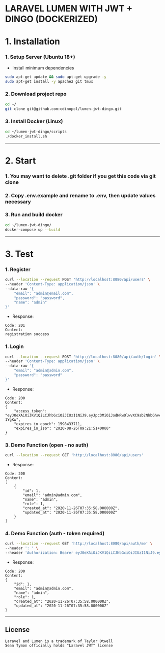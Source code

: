 LARAVEL LUMEN WITH JWT + DINGO (DOCKERIZED)
============================================

# 1. Installation

### 1. Setup Server (Ubuntu 18+)
- Install minimum dependencies
```sh
sudo apt-get update && sudo apt-get upgrade -y
sudo apt-get install -y apache2 git tmux
```

### 2. Download project repo
```sh
cd ~/
git clone git@github.com:cdinopol/lumen-jwt-dingo.git
```

### 3. Install Docker (Linux)
```sh
cd ~/lumen-jwt-dingo/scripts
./docker_install.sh
```

---

# 2. Start

### 1. You may want to delete .git folder if you get this code via git clone
### 2. Copy .env.example and rename to .env, then update values necessary
### 3. Run and build docker
```sh
cd ~/lumen-jwt-dingo/
docker-compose up --build
```

---

# 3. Test

### 1. Register
```sh
curl --location --request POST 'http://localhost:8080/api/users' \
--header 'Content-Type: application/json' \
--data-raw '{
    "email": "admin@email.com",
    "password": "password",
    "name": "admin"
}'
```

- Response:
```
Code: 201
Content:
registration success
```

### 1. Login
```sh
curl --location --request POST 'http://localhost:8080/api/auth/login' \
--header 'Content-Type: application/json' \
--data-raw '{
    "email": "admin@admin.com",
    "password": "password"
}'
```

- Response:
```
Code: 200
Content:
{
    "access_token": "eyJ0eXAiOiJKV1QiLCJhbGciOiJIUzI1NiJ9.eyJpc3MiOiJodHRwOlwvXC9sb2NhbGhvc3Q6ODA4MFwvYXBpXC9hdXRoXC9sb2dpbiIsImlhdCI6MTU5ODQzMDExMSwiZXhwIjoxNTk4NDMzNzExLCJuYmYiOjE1OTg0MzAxMTEsImp0aSI6IjVaUkxaVkJYd2x6UkZvdXUiLCJzdWIiOjIwMDAwMTgsInBydiI6Ijg3ZTBhZjFlZjlmZDE1ODEyZmRlYzk3MTUzYTE0ZTBiMDQ3NTQ2YWEifQ.iDln2EULa3i1Mz_BPFq9d0dueJ9rW3qScMZzv-1YgKw",
    "expires_in_epoch": 1598433711,
    "expires_in_iso": "2020-08-26T09:21:51+0000"
}
```

### 3. Demo Function (open - no auth)
```sh
curl --location --request GET 'http://localhost:8080/api/users'
```

- Response:
```
Code: 200
Content:
[
    {
        "id": 1,
        "email": "admin@admin.com",
        "name": "admin",
        "role": 1,
        "created_at": "2020-11-26T07:35:58.000000Z",
        "updated_at": "2020-11-26T07:35:58.000000Z"
    }
]
```

### 4. Demo Function (auth - token required)
```sh
curl --location --request GET 'http://localhost:8080/api/auth/me' \
--header ': ' \
--header 'Authorization: Bearer eyJ0eXAiOiJKV1QiLCJhbGciOiJIUzI1NiJ9.eyJpc3MiOiJodHRwOlwvXC9sb2NhbGhvc3Q6ODA4MFwvYXBpXC9hdXRoXC9sb2dpbiIsImlhdCI6MTU5ODQzMDExMSwiZXhwIjoxNTk4NDMzNzExLCJuYmYiOjE1OTg0MzAxMTEsImp0aSI6IjVaUkxaVkJYd2x6UkZvdXUiLCJzdWIiOjIwMDAwMTgsInBydiI6Ijg3ZTBhZjFlZjlmZDE1ODEyZmRlYzk3MTUzYTE0ZTBiMDQ3NTQ2YWEifQ.iDln2EULa3i1Mz_BPFq9d0dueJ9rW3qScMZzv-1YgKw'
```

- Response:
```
Code: 200
Content:
{
    "id": 1,
    "email": "admin@admin.com",
    "name": "admin",
    "role": 1,
    "created_at": "2020-11-26T07:35:58.000000Z",
    "updated_at": "2020-11-26T07:35:58.000000Z"
}
```

---

## License
```
Laravel and Lumen is a trademark of Taylor Otwell
Sean Tymon officially holds "Laravel JWT" license
```
